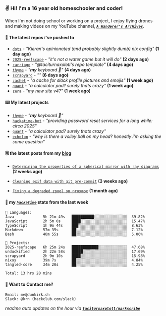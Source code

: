 ### ✌️ Hi! I'm a 16 year old homeschooler and coder!

When I'm not doing school or working on a project, I enjoy flying drones and making videos on my YouTube channel, [**_`A Wanderer's Archives`_**](https://youtube.com/@wanderer.archives).

#### 👷 The latest repos i've pushed to

- [`dots`](https://github.com/taciturnaxolotl/dots) - _"Kieran's opinionated (and probably slightly dumb) nix config"_ **(1 day ago)**
- [`2025-reefscape`](https://github.com/df1317/2025-reefscape) - _"it's not a water game but it will do"_ **(2 days ago)**
- [`carriage`](https://github.com/taciturnaxolotl/carriage) - _"@taciturnaxolotl's repo template"_ **(4 days ago)**
- [`thyme`](https://github.com/taciturnaxolotl/thyme) - _"**my** keyboard 🫶"_ **(4 days ago)**
- [`scrapyard`](https://github.com/hackclub/scrapyard) - _""_ **(6 days ago)**
- [`cachet`](https://github.com/taciturnaxolotl/cachet) - _"a cache for slack profile pictures and emojis"_ **(1 week ago)**
- [`quant`](https://github.com/taciturnaxolotl/quant) - _"a calculator pad? surely thats crazy"_ **(1 week ago)**
- [`zera`](https://github.com/taciturnaxolotl/zera) - _"my new site v4?"_ **(1 week ago)**

#### ⌨️ My latest projects

- [`thyme`](https://github.com/taciturnaxolotl/thyme) - _"**my** keyboard 🫶"_
- [`hackatime-bot`](https://github.com/taciturnaxolotl/hackatime-bot) - _"providing password reset services for a long while: circa 2025"_
- [`quant`](https://github.com/taciturnaxolotl/quant) - _"a calculator pad? surely thats crazy"_
- [`echelon`](https://github.com/taciturnaxolotl/echelon) - _"why is there a volley ball on my head? honestly i'm asking the same question"_

#### 🗒️ the latest posts from my [blog](https://dunkirk.sh)

- [`Determining the properties of a spherical mirror with ray diagrams`](https://dunkirk.sh/blog/spherical-ray-diagrams/) **(2 weeks ago)**

- [`Cleaning exif data with git pre-commit`](https://dunkirk.sh/blog/remove-exif-git-hook/) **(3 weeks ago)**

- [`Fixing a degraded zpool on proxmox`](https://dunkirk.sh/blog/degraded-zpool-proxmox/) **(1 month ago)**



#### 📡 my [_`hackatime`_](https://waka.hackclub.com) stats from the last week

```text
💾 Languages:
Java             5h 21m 49s   ██████████░░░░░░░░░░░░░░░  39.82%
JavaScript       2h 5m 0s     ████░░░░░░░░░░░░░░░░░░░░░  15.47%
TypeScript       1h 9m 44s    ███░░░░░░░░░░░░░░░░░░░░░░  8.63%
Markdown         57m 35s      ██░░░░░░░░░░░░░░░░░░░░░░░  7.12%
Bash             40m 55s      ██░░░░░░░░░░░░░░░░░░░░░░░  5.06%

💼 Projects:
2025-reefscape   6h 25m 24s   ████████████░░░░░░░░░░░░░  47.68%
unduckified      2h 22m 58s   █████░░░░░░░░░░░░░░░░░░░░  17.69%
scrapyard        2h 9m 10s    ████░░░░░░░░░░░░░░░░░░░░░  15.98%
nixos            39m 7s       ██░░░░░░░░░░░░░░░░░░░░░░░  4.84%
tangled-core     34m 20s      ██░░░░░░░░░░░░░░░░░░░░░░░  4.25%

Total: 13 hrs 28 mins
```

#### 📮 Want to Contact me?

```text
Email: me@dunkirk.sh
Slack: @krn (hackclub.com/slack)
```

_readme auto updates on the hour via [**`taciturnaxolotl/markscribe`**](https://github.com/taciturnaxolotl/markscribe)_
